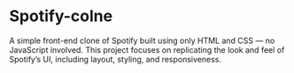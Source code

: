 # Spotify-colne
A simple front-end clone of Spotify built using only HTML and CSS — no JavaScript involved.
This project focuses on replicating the look and feel of Spotify’s UI, including layout, styling, and responsiveness.

